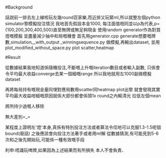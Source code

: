 
#Background

話説前一排去左上線啦玩左幾round百家樂,而近排又玩緊ml,所以就整左個python simulator黎模擬投注情況
我地首先假設本金1000, 每注面值相同並以p為代表,p={100,200,300,400,500}直至無牌或無足夠現金 
使用random generator作為對買燈嘅模擬 並盡量減少抽中和局嘅機會
首先用generator.cpp generate想要嘅牌數,simulation__with_output _winningsequence.py 做模擬,再輸出dataset,
並用 plot_modified_without_space.py plot scatter,heatmap


#Result

從數據結果我地知道係隨機投注,不斷嘅上升嘅iteration數目或者輸入副數,
只係會令平均最大收益converge去某一個細嘅range 所以我地就用左1000副做模擬dataset

再將每局持有嘅現金量同埋對應局數用scatter同heatmap plot出黎
就會發現其實平均最大收益咁細嘅原因就係大部份都會係頭1x round之內輸清光 拉低左個mean

將所持少過嘅人移除












無大差別=_=



某程度上證明左'燈'本身,真係有特別投注方法或者算法令佢地可以克服1.3-1.5呢個bound(廢話)
之後應該會向投注方法著手或者用ml解
從數據猜測,有可能見到5-6次和之後先開始玩,可能係一種有效嘅手段

利申:唔識玩啤牌,如果因為上述結果而有所損失 本人不會負責、
